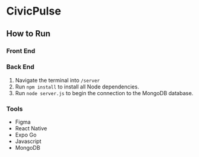 # CivicPulse


## How to Run
### Front End

### Back End
1. Navigate the terminal into `/server`
2. Run `npm install` to install all Node dependencies.
3. Run `node server.js` to begin the connection to the MongoDB database.

### Tools
- Figma
- React Native
- Expo Go
- Javascript
- MongoDB